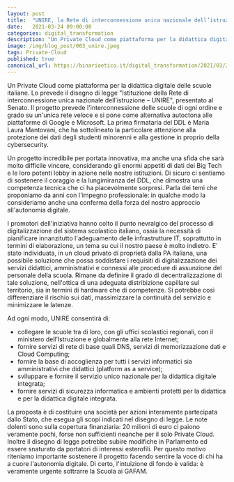 ```yaml
---
layout: post
title:  "UNIRE, la Rete di interconnessione unica nazionale dell’istruzione"
date:   2021-03-24 09:00:00
categories: digital_transformation
description: "Un Private Cloud come piattaforma per la didattica digitale delle scuole italiane. Lo prevede un disegno di legge presentato al Senato. Un progetto incredibile per portata innovativa, ma anche una sfida che sarà molto difficile vincere, considerando gli enormi appetiti di dati dei Big Tech e le loro potenti lobby in azione nelle nostre istituzioni."
image: /img/blog_post/003_unire.jpeg
tags: Private-Cloud
published: true
canonical_url: https://binarioetico.it/digital_transformation/2021/03/24/unire/
---
```


Un Private Cloud come piattaforma per la didattica digitale delle scuole italiane. Lo prevede il disegno di legge "Istituzione della Rete di interconnessione unica nazionale dell’istruzione – UNIRE", presentato al Senato. Il progetto prevede l'interconnessione delle scuole di ogni ordine e grado su un'unica rete veloce e si pone come alternativa autoctona alle piattaforme di Google e Microsoft. La prima firmataria del DDL è Maria Laura Mantovani, che ha sottolineato la particolare attenzione alla protezione dei dati degli studenti minorenni e alla gestione in proprio della cybersecurity.

Un progetto incredibile per portata innovativa, ma anche una sfida che sarà molto difficile vincere, considerando gli enormi appetiti di dati dei Big Tech e le loro potenti lobby in azione nelle nostre istituzioni. Di sicuro ci sentiamo di sostenere il coraggio e la lungimiranza del DDL, che dimostra una competenza tecnica che ci ha piacevolmente sorpresi. Parla dei temi che proponiamo da anni con l'impegno professionale: in qualche modo la consideriamo anche una conferma della forza del nostro approccio all'autonomia digitale.

I promotori dell'iniziativa hanno colto il punto nevralgico del processo di digitalizzazione del sistema scolastico italiano, ossia la necessità di pianificare innanzitutto l'adeguamento delle infrastrutture IT, soprattutto in termini di elaborazione, un tema su cui il nostro paese è molto indietro. E' stato individuata, in un cloud privato di proprietà dalla PA italiana, una possibile soluzione che possa soddisfare i requisiti di digitalizzazione dei servizi didattici, amministrativi e connessi alle procedure di assunzione del personale della scuola. Rimane da definire il grado di decentralizzazione di tale soluzione, nell'ottica di una adeguata distribizione capillare sul territorio, sia in termini di hardware che di competenze. Si potrebbe così differenziare il rischio sui dati, massimizzare la continuità del servizio e minimizzare le latenze.

Ad ogni modo, UNIRE consentirà di:

- collegare le scuole tra di loro, con gli uffici scolastici regionali, con il ministero dell’Istruzione e globalmente alla rete Internet;
- fornire servizi di rete di base quali DNS, servizi di memorizzazione dati e Cloud Computing;
- fornire la base di accoglienza per tutti i servizi informatici sia amministrativi che didattici (platform as a service);
- sviluppare e fornire il servizio unico nazionale per la didattica digitale integrata;
- fornire servizi di sicurezza informatica e ambienti protetti per la didattica e per la didattica digitale integrata.

La proposta è di costituire una società per azioni interamente partecipata dallo Stato, che esegua gli scopi indicati nel disegno di legge. Le note dolenti sono sulla copertura finanziaria: 20 milioni di euro ci paiono veramente pochi, forse non sufficienti neanche per il solo Private Cloud. Inoltre il disegno di legge potrebbe subire modifiche in Parlamento ed essere snaturato da portatori di interessi esterofili. Per questo motivo riteniamo importante sostenere il progetto facendo sentire la voce di chi ha a cuore l'autonomia digitale. Di certo, l'intuizione di fondo è valida: è veramente urgente sottrarre la Scuola ai GAFAM.
